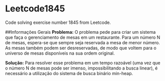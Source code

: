 # Leetcode1845
Code solving exercise number 1845 from Leetcode.

##Informações Gerais
**Problema:** O problema pede para criar um sistema que faça o gerenciamento de mesas em um restaurante. Para um número N de mesas, espera-se que sempre seja reservada a mesa de menor número. As mesas também podem ser desreservadas, de modo que voltem para o universo de mesas disponíveis na sua ordem original.

**Solução:** Para resolver esse problema em um tempo razoável (uma vez que o número N de mesas pode ser imenso, impossibilitando a busca linear), é necessário a utilização do sistema de busca binário min-heap.
